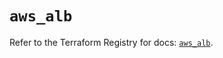 # `aws_alb`

Refer to the Terraform Registry for docs: [`aws_alb`](https://registry.terraform.io/providers/hashicorp/aws/6.4.0/docs/resources/alb).
